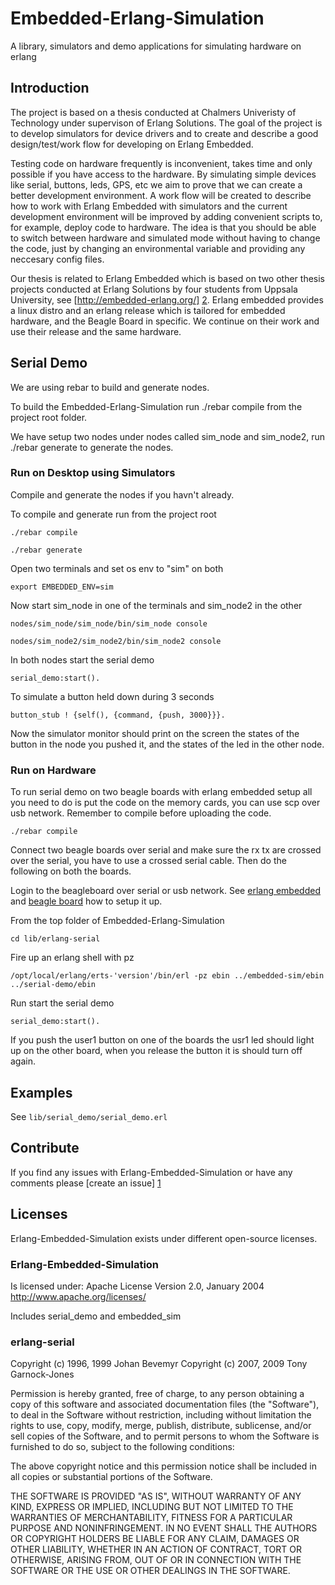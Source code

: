 # Embedded-Erlang-Simulation
A library, simulators and demo applications for simulating hardware on erlang

## Introduction
The project is based on a thesis conducted at Chalmers Univeristy of Technology under supervison of Erlang Solutions. The goal of the project is to develop simulators for device drivers and to create and describe a good design/test/work flow for developing on Erlang Embedded.

Testing code on hardware frequently is inconvenient, takes time and only possible if you have access to the hardware. By simulating simple devices like serial, buttons, leds, GPS, etc we aim to prove that we can create a better development environment. A work flow will be created to describe how to work with Erlang Embedded with simulators and the current development environment will be improved by adding convenient scripts to, for example, deploy code to hardware. The idea is that you should be able to switch between hardware and simulated mode without having to change the code, just by changing an environmental variable and providing any neccesary config files.

Our thesis is related to Erlang Embedded which is based on two other thesis projects conducted at Erlang Solutions by four students from Uppsala University, see [http://embedded-erlang.org/] [2]. Erlang embedded provides a linux distro and an erlang release which is tailored for embedded hardware, and the Beagle Board in specific. We continue on their work and use their release and the same hardware.

## Serial Demo
We are using rebar to build and generate nodes.

To build the Embedded-Erlang-Simulation run ./rebar compile from the project root folder.

We have setup two nodes under nodes called sim_node and sim_node2, run ./rebar generate to generate the nodes.

### Run on Desktop using Simulators

Compile and generate the nodes if you havn't already.

To compile and generate run from the project root

`./rebar compile`

`./rebar generate`

Open two terminals and set os env to "sim" on both

`export EMBEDDED_ENV=sim`

Now start sim_node in one of the terminals and sim_node2 in the other

`nodes/sim_node/sim_node/bin/sim_node console`

`nodes/sim_node2/sim_node2/bin/sim_node2 console`

In both nodes start the serial demo

`serial_demo:start().`

To simulate a button held down during 3 seconds

`button_stub ! {self(), {command, {push, 3000}}}.`

Now the simulator monitor should print on the screen the states of the button in the node you pushed it, and the states of the led in the other node.

### Run on Hardware

To run serial demo on two beagle boards with erlang embedded setup all you need to do is put the code on the memory cards, you can use scp over usb network. Remember to compile before uploading the code.

`./rebar compile`

Connect two beagle boards over serial and make sure the rx tx are crossed over the serial, you have to use a crossed serial cable. Then do the following on both the boards.

Login to the beagleboard over serial or usb network. See [erlang embedded][2] and [beagle board][3] how to setup it up.

From the top folder of Embedded-Erlang-Simulation

`cd lib/erlang-serial`

Fire up an erlang shell with pz

`/opt/local/erlang/erts-'version'/bin/erl -pz ebin ../embedded-sim/ebin ../serial-demo/ebin`

Run start the serial demo

`serial_demo:start().`

If you push the user1 button on one of the boards the usr1 led should light up on the other board, when you release the button it is should turn off again.

## Examples
See `lib/serial_demo/serial_demo.erl`

## Contribute
If you find any issues with Erlang-Embedded-Simulation or have any comments please [create an issue] [1]

## Licenses
Erlang-Embedded-Simulation exists under different open-source licenses.

### Erlang-Embedded-Simulation
Is licensed under:
Apache License
Version 2.0, January 2004
http://www.apache.org/licenses/

Includes serial_demo and embedded_sim

### erlang-serial
Copyright (c) 1996, 1999 Johan Bevemyr
Copyright (c) 2007, 2009 Tony Garnock-Jones

Permission is hereby granted, free of charge, to any person obtaining a copy of this software and associated documentation files (the "Software"), to deal in the Software without restriction, including without limitation the rights to use, copy, modify, merge, publish, distribute, sublicense, and/or sell copies of the Software, and to permit persons to whom the Software is furnished to do so, subject to the following conditions:

The above copyright notice and this permission notice shall be included in all copies or substantial portions of the Software.

THE SOFTWARE IS PROVIDED "AS IS", WITHOUT WARRANTY OF ANY KIND, EXPRESS OR IMPLIED, INCLUDING BUT NOT LIMITED TO THE WARRANTIES OF MERCHANTABILITY, FITNESS FOR A PARTICULAR PURPOSE AND NONINFRINGEMENT. IN NO EVENT SHALL THE AUTHORS OR COPYRIGHT HOLDERS BE LIABLE FOR ANY CLAIM, DAMAGES OR OTHER LIABILITY, WHETHER IN AN ACTION OF CONTRACT, TORT OR OTHERWISE, ARISING FROM, OUT OF OR IN CONNECTION WITH THE SOFTWARE OR THE USE OR OTHER DEALINGS IN THE SOFTWARE.


[1]: https://github.com/EmbeddedErlang/Embedded-Erlang-Simulation/issues "Erlang-Embedded-Simulation issues"

[2]: http://embedded-erlang.org/ "Erlang-Embedded webpage"

[3]: http://beagleboard.org/ "Beagle Board"